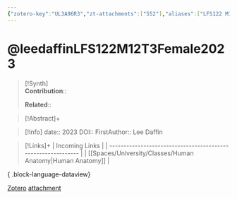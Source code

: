 ```yaml
---
{"zotero-key":"UL3A96R3","zt-attachments":["552"],"aliases":["LFS122 M12T3 Female Reproduction"],"citekey":"leedaffinLFS122M12T3Female2023","keywords":null,"FirstAuthor":"[[ Lee Daffin]]","tags":["source/video","Uni/LFS122"],"dg-publish":true,"permalink":"/sources/video/leedaffin-lfs-122-m12-t3-female2023/","dgPassFrontmatter":true}
---
```


# @leedaffinLFS122M12T3Female2023

>[!Synth]  
>**Contribution**::  
>  
>**Related**:: 
>  

> [!Abstract]+
> 

> [!Info]
> date:: 2023
> DOI:: 
> FirstAuthor:: Lee Daffin

> [!Links]+
>  | Incoming Links                                                |
> | ------------------------------------------------------------- |
> | [[Spaces/University/Classes/Human Anatomy\|Human Anatomy]] |
> 
{ .block-language-dataview}


[Zotero](zotero://select/library/items/UL3A96R3) [attachment](file:///Users/nathanmaxwell/Zotero/storage/ADUSBS8A/leedaffin2023-LFS122M12T3Female.pdf)
